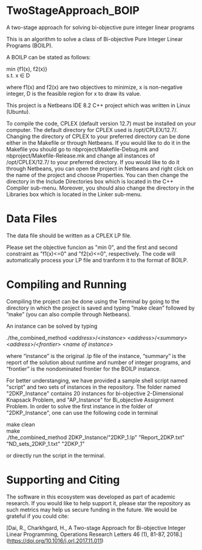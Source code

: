 # TwoStageApproach_BOIP
A two-stage approach for solving bi-objective pure integer linear programs

This is an algorithm to solve a class of Bi-objective Pure Integer Linear Programs (BOILP).

A BOILP can be stated as follows:

min {f1(x), f2(x)}                                           
s.t. x ∈ D

where f1(x) and f2(x) are two objectives to minimize, x is non-negative integer, D is the feasible region for x to draw its value.

This project is a Netbeans IDE 8.2 C++ project which was written in Linux (Ubuntu).

To compile the code, CPLEX (default version 12.7) must be installed on your computer. The default directory for CPLEX used is /opt/CPLEX/12.7/. Changing the directory of CPLEX to your preferred directory can be done either in the Makefile or through Netbeans. If you would like to do it in the Makefile you should go to nbproject/Makefile-Debug.mk and nbproject/Makefile-Release.mk and change all instances of /opt/CPLEX/12.7/ to your preferred directory. If you would like to do it through Netbeans, you can open the project in Netbeans and right click on the name of the project and choose Properties. You can then change the directory in the Include Directories box which is located in the C++ Compiler sub-menu. Moreover, you should also change the directory in the Libraries box which is located in the Linker sub-menu.

# Data Files
The data file should be written as a CPLEX LP file. 

Please set the objective funcion as "min 0", and the first and second constraint as "f1(x)<=0" and "f2(x)<=0", respectively. The code will automatically process your LP file and tranform it to the format of BOILP.

# Compiling and Running
Compiling the project can be done using the Terminal by going to the directory in which the project is saved and typing ”make clean” followed by ”make” (you can also compile through Netbeans).

An instance can be solved by typing

./the_combined_method  <*address*>/<*instance*>  <*address*>/<*summary*>  <*address*>/<*frontier*>  <*name of instance*>

where “instance” is the original .lp file of the instance, “summary” is the report of the solution about runtime and number of integer programs, and “frontier” is the nondominated frontier for the BOILP instance.

For better understanging, we have provided a sample shell script named "script" and two sets of instances in the repository. The folder named "2DKP_Instance" contains 20 instances for bi-objective 2-Dimensional Knapsack Problem, and "AP_Instance" for Bi_objective Assignment Problem. In order to solve the first instance in the folder of "2DKP_Instance", one can use the following code in terminal

make clean                       
make          
./the_combined_method 2DKP_Instance/"2DKP_1.lp" "Report_2DKP.txt" "ND_sets_2DKP_1.txt" "2DKP_1"

or directly run the script in the terminal.

# Supporting and Citing
The software in this ecosystem was developed as part of academic research. If you would like to help support it, please star the repository as such metrics may help us secure funding in the future. We would be grateful if you could cite:

[Dai, R., Charkhgard, H., A Two-stage Approach for Bi-objective Integer Linear Programming, Operations Research Letters 46 (1), 81-87, 2018.] (https://doi.org/10.1016/j.orl.2017.11.011)
